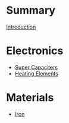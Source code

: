 # Summary

[Introduction](Introduction.md)

# Electronics

- [Super Capaciters](electronics/Super_Capacitors.md)
- [Heating Elements](electronics/Heating_Elements.md)

# Materials

- [Iron](materials/Iron.md)
